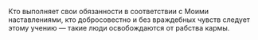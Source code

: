 Кто выполняет свои обязанности в соответствии с Моими наставлениями, кто добросовестно и без враждебных чувств следует этому учению — такие люди освобождаются от рабства кармы.